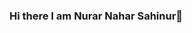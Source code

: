### Hi there I am Nurar Nahar Sahinur👋

<!--
**I am a  ✨ Javascript ✨ Lover.

Here are some ideas to get you started:

- 🔭 I’m currently working on Javascript
- 🌱 I’m currently learning React.JS
- 👯 I’m looking to collaborate on interesting project
- 🤔 I’m looking for help with ...
- 💬 Ask me about ...
- 📫 How to reach me: ...
- 😄 Pronouns: ...
- ⚡ Fun fact: ...
-->
